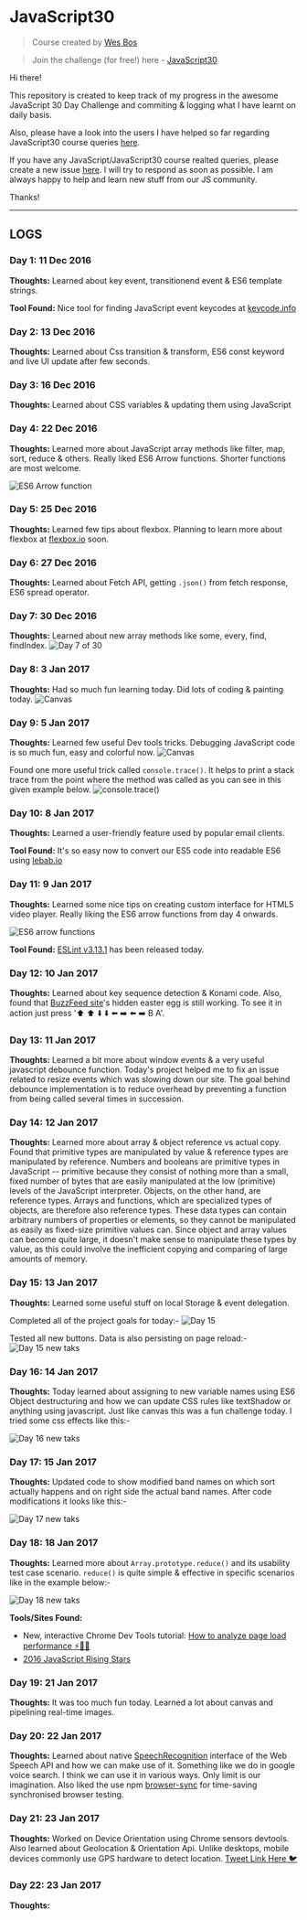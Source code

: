 # JavaScript30

> Course created by [Wes Bos](https://github.com/wesbos)

> Join the challenge (for free!) here - [JavaScript30](https://javascript30.com/account)

Hi there!

This repository is created to keep track of my progress in the awesome JavaScript 30 Day Challenge
and commiting & logging what I have learnt on daily basis.

Also, please have a look into the users I have helped so far regarding JavaScript30 course queries [here](/QUERIES.md).

If you have any JavaScript/JavaScript30 course realted queries, please create a new issue [here](https://github.com/palashmon/JavaScript30/issues/new). I will try to respond as soon as possible. I am always happy to help and learn new stuff from our JS community. 

Thanks!

---

## LOGS

### Day 1: 11 Dec 2016
**Thoughts:** Learned about key event, transitionend event & ES6 template strings.

**Tool Found:** Nice tool for finding JavaScript event keycodes at [keycode.info](http://keycode.info/)

### Day 2: 13 Dec 2016
**Thoughts:** Learned about Css transition & transform, ES6 const keyword and live UI update after few seconds.

### Day 3: 16 Dec 2016
**Thoughts:** Learned about CSS variables & updating them using JavaScript

### Day 4: 22 Dec 2016
**Thoughts:** Learned more about JavaScript array methods like filter, map, sort, reduce & others. Really liked ES6 Arrow functions. Shorter functions are most welcome.

![ES6 Arrow function](https://pbs.twimg.com/media/C0V10qtUcAAct4D.jpg)

### Day 5: 25 Dec 2016
**Thoughts:** Learned few tips about flexbox. Planning to learn more about flexbox at [flexbox.io](http://flexbox.io/) soon. 

### Day 6: 27 Dec 2016
**Thoughts:** Learned about Fetch API, getting `.json()` from fetch response, ES6 spread operator. 

### Day 7: 30 Dec 2016
**Thoughts:** Learned about new array methods like some, every, find, findIndex. 
![Day 7 of 30](https://pbs.twimg.com/media/C07gdtqUAAAtlyM.jpg)

### Day 8: 3 Jan 2017
**Thoughts:** Had so much fun learning today. Did lots of coding & painting today.
![Canvas](https://pbs.twimg.com/media/C1QFNMYUsAA9cxC.jpg)

### Day 9: 5 Jan 2017
**Thoughts:** Learned few useful Dev tools tricks. Debugging JavaScript code is so much fun, easy and colorful now.
![Canvas](https://pbs.twimg.com/media/C1fRlZCWQAAtuMx.jpg)

Found one more useful trick called `console.trace()`. It helps to print a stack trace from the point where the method was called as you can see in this given example below.
![console.trace()](/Challenges/Images/console_trace.png)

### Day 10: 8 Jan 2017
**Thoughts:** Learned a user-friendly feature used by popular email clients.

**Tool Found:** It's so easy now to convert our ES5 code into readable ES6 using [lebab.io](https://lebab.io/try-it)

### Day 11: 9 Jan 2017
**Thoughts:** Learned some nice tips on creating custom interface for HTML5 video player. Really liking the ES6 arrow functions from day 4 onwards.

![ES6 arrow functions](https://pbs.twimg.com/media/C1vYSZ7XUAEqZXS.jpg)

**Tool Found:** [ESLint v3.13.1](http://eslint.org/blog/2017/01/eslint-v3.13.1-released) has been released today. 

### Day 12: 10 Jan 2017
**Thoughts:** Learned about key sequence detection & Konami code. Also, found that [BuzzFeed site](https://www.buzzfeed.com/)'s hidden easter egg is still working. To see it in action just press ':arrow_up: :arrow_up: :arrow_down: :arrow_down: :arrow_left: :arrow_right: :arrow_left: :arrow_right: B A'. 

### Day 13: 11 Jan 2017
**Thoughts:** Learned a bit more about window events & a very useful javascript debounce function. Today's project helped me to fix an issue related to resize events which was slowing down our site. The goal behind debounce implementation is to reduce overhead by preventing a function from being called several times in succession.

### Day 14: 12 Jan 2017
**Thoughts:** Learned more about array & object reference vs actual copy. Found that primitive types are manipulated by value & reference types are manipulated by reference. Numbers and booleans are primitive types in JavaScript -- primitive because they consist of nothing more than a small, fixed number of bytes that are easily manipulated at the low (primitive) levels of the JavaScript interpreter. Objects, on the other hand, are reference types. Arrays and functions, which are specialized types of objects, are therefore also reference types. These data types can contain arbitrary numbers of properties or elements, so they cannot be manipulated as easily as fixed-size primitive values can. Since object and array values can become quite large, it doesn't make sense to manipulate these types by value, as this could involve the inefficient copying and comparing of large amounts of memory.

### Day 15: 13 Jan 2017
**Thoughts:** Learned some useful stuff on local Storage & event delegation. 

Completed all of the project goals for today:-
![Day 15](https://pbs.twimg.com/media/C2EWpE7XgAAG3sp.jpg)

Tested all new buttons. Data is also persisting on page reload:-
![Day 15 new taks](https://pbs.twimg.com/media/C2EYda5XUAAdUdh.jpg)

### Day 16: 14 Jan 2017
**Thoughts:** Today learned about assigning to new variable names using ES6 Object destructuring and how we can update CSS rules like textShadow or anything using javascript. Just like canvas this was a fun challenge today. I tried some css effects like this:-

![Day 16 new taks](https://pbs.twimg.com/media/C2IFDhkWQAAv-Ck.jpg)

### Day 17: 15 Jan 2017
**Thoughts:**  Updated code to show modified band names on which sort actually happens and on right side the actual band names. After code modifications it looks like this:-

![Day 17 new taks](https://pbs.twimg.com/media/C2N0IDsWIAA9hLT.jpg)

### Day 18: 18 Jan 2017
**Thoughts:** Learned more about `Array.prototype.reduce()` and its usability test case scenario. `reduce()` is quite simple & effective in specific scenarios like in the example below:-

![Day 18 new taks](https://pbs.twimg.com/media/C2eCp-xWgAAbhJz.jpg)

**Tools/Sites Found:** 
 - New, interactive Chrome Dev Tools tutorial: [How to analyze page load performance ⚡️🚀🔎](https://developers.google.com/web/tools/chrome-devtools/network-performance/)
 - [2016 JavaScript Rising Stars](https://risingstars2016.js.org/)

### Day 19: 21 Jan 2017
**Thoughts:** It was too much fun today. Learned a lot about canvas and pipelining real-time images.

### Day 20: 22 Jan 2017
**Thoughts:** Learned about native [SpeechRecognition](https://developer.mozilla.org/en-US/docs/Web/API/SpeechRecognition) interface of the Web Speech API and how we can make use of it. Something like we do in google voice search. I think we can use it in various ways. Only limit is our imagination. Also liked the use npm [browser-sync](https://browsersync.io/) for time-saving synchronised browser testing.

### Day 21: 23 Jan 2017
**Thoughts:** Worked on Device Orientation using Chrome sensors devtools. Also learned about Geolocation & Orientation Api. Unlike desktops, mobile devices commonly use GPS hardware to detect location. [Tweet Link Here 🐦](https://twitter.com/palashv2/status/823919145557299200)


### Day 22: 23 Jan 2017
**Thoughts:**



